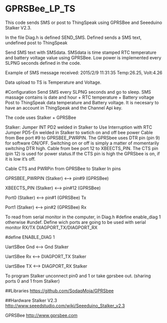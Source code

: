 # GPRSBee_LP_TS

This code sends SMS or post to ThingSpeak using GPRSBee and Seeeduino Stalker V2.3.

In the file Diag.h is defined SEND_SMS. Defined sends a SMS text, undefined post to ThingSpeak

Send SMS text with SMSdata. SMSdata is time stamped RTC temperature and battery voltage value using GPRSBee. Low power is implemented every SLPNG seconds defined in the code.

Example of SMS message received: 2015/2/9 11:31:35 Temp:26.25, Volt:4.26

Data upload to TS is Temperature and Voltage.

#Configuration
Send SMS every SLPNG seconds and go to sleep. SMS massage contains is date and hour + RTC temperature + Battery voltage
Post to ThingSpeak data temperature and Battery voltage. It is necesary to have an account in ThingSpeak and the Channel Api key.
  

The code uses Stalker + GPRSBee
  
  Stalker:
    Jumper INT PD2 welded in Stalker to Use Interruption with RTC
    Jumper PD5-En welded in Stalker to swtich on and off bee power
    Cable from Bee port #9 to GPRSBEE_PWRPIN. The GPRSbee uses DTR pin (pin 9)  for software ON/OFF. Switching on or off is simply a matter of momentarily switching DTR high.
   Cable from bee port 12 to XBEECTS_PIN. The CTS pin (pin 12) is used for power status.If the CTS pin is high the GPRSbee is on, if it is low it’s off.
   
   Cable CTS and PWRPin from GPRSBee to Stalker In pins
  
  GPRSBEE_PWRPIN (Stalker) <--> pin#9 (GPRSBee)
  
  XBEECTS_PIN    (Stalker) <--> pin#12 (GPRSBee)
  
  Port0 (Stalker) <--> pin#1 (GPRSBee) Tx
  
  Port1 (Stalker) <--> pin#2 (GPRSBee) Rx
    
  
  
  To read from serial monitor in the computer, in Diag.h #define enable_diag 1 otherwise #undef. Define wich ports are going to be used with serial monitor RX/TX DIAGPORT_TX/DIAGPORT_RX
  
  #define ENABLE_DIAG     1
  
  UartSBee Gnd <--> Gnd Stalker
  
  UartSBee Rx <--> DIAGPORT_TX Stalker
  
  UartSBee TX <--> DIAGPORT_RX Stalker
  
  To program Stalker unconnect pin0 and 1 or take gprsbee out. (sharing ports 0 and 1 from Stalker)
  

##Libraries
https://github.com/SodaqMoja/GPRSbee

##Hardware
Stalker V2.3 http://www.seeedstudio.com/wiki/Seeeduino_Stalker_v2.3

GPRSBee http://www.gprsbee.com
